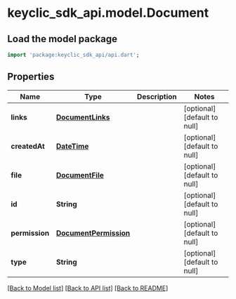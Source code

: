 # keyclic_sdk_api.model.Document

## Load the model package
```dart
import 'package:keyclic_sdk_api/api.dart';
```

## Properties
Name | Type | Description | Notes
------------ | ------------- | ------------- | -------------
**links** | [**DocumentLinks**](DocumentLinks.md) |  | [optional] [default to null]
**createdAt** | [**DateTime**](DateTime.md) |  | [optional] [default to null]
**file** | [**DocumentFile**](DocumentFile.md) |  | [optional] [default to null]
**id** | **String** |  | [optional] [default to null]
**permission** | [**DocumentPermission**](DocumentPermission.md) |  | [optional] [default to null]
**type** | **String** |  | [optional] [default to null]

[[Back to Model list]](../README.md#documentation-for-models) [[Back to API list]](../README.md#documentation-for-api-endpoints) [[Back to README]](../README.md)



